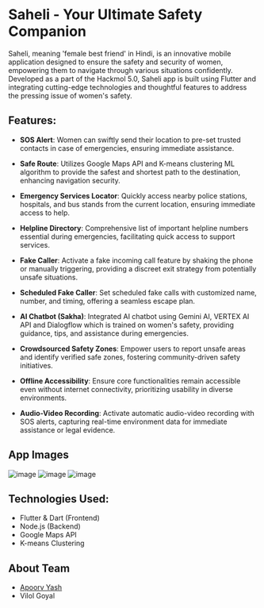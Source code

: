 # Saheli - Your Ultimate Safety Companion

Saheli, meaning 'female best friend' in Hindi, is an innovative mobile application designed to ensure the safety and security of women, empowering them to navigate through various situations confidently. Developed as a part of the Hackmol 5.0, Saheli app is built using Flutter and integrating cutting-edge technologies and thoughtful features to address the pressing issue of women's safety.

## Features:

- **SOS Alert**: Women can swiftly send their location to pre-set trusted contacts in case of emergencies, ensuring immediate assistance.
  
- **Safe Route**: Utilizes Google Maps API and K-means clustering ML algorithm to provide the safest and shortest path to the destination, enhancing navigation security.
  
- **Emergency Services Locator**: Quickly access nearby police stations, hospitals, and bus stands from the current location, ensuring immediate access to help.
  
- **Helpline Directory**: Comprehensive list of important helpline numbers essential during emergencies, facilitating quick access to support services.

- **Fake Caller**: Activate a fake incoming call feature by shaking the phone or manually triggering, providing a discreet exit strategy from potentially unsafe situations.
  
- **Scheduled Fake Caller**: Set scheduled fake calls with customized name, number, and timing, offering a seamless escape plan.
  
- **AI Chatbot (Sakha)**: Integrated AI chatbot using Gemini AI, VERTEX AI API and Dialogflow which is trained on women's safety, providing guidance, tips, and assistance during emergencies.
  
- **Crowdsourced Safety Zones**: Empower users to report unsafe areas and identify verified safe zones, fostering community-driven safety initiatives.
  
- **Offline Accessibility**: Ensure core functionalities remain accessible even without internet connectivity, prioritizing usability in diverse environments.
  
- **Audio-Video Recording**: Activate automatic audio-video recording with SOS alerts, capturing real-time environment data for immediate assistance or legal evidence.

## App Images
![image](https://github.com/thisispriyanshu/saheli/assets/73881504/ad8efa48-6894-4612-b055-9aeab70428d2)
![image](https://github.com/thisispriyanshu/saheli/assets/73881504/22b06add-c75e-4d52-ae3f-5ad564c2fcc3)
![image](https://github.com/thisispriyanshu/saheli/assets/73881504/1e16bc1f-4ae2-4212-8b8b-fac3dab353f0)



## Technologies Used:

- Flutter & Dart (Frontend)
- Node.js (Backend)
- Google Maps API
- K-means Clustering

## About Team
 - [Apoorv Yash](https://www.linkedin.com/in/apoorv-yash-75b130230/)
 - Vilol Goyal
